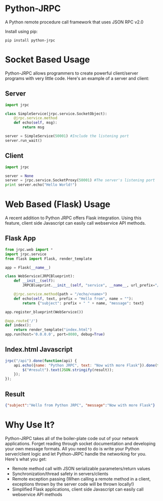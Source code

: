 Python-JRPC
===========

A Python remote procedure call framework that uses JSON RPC v2.0

Install using pip:

```
pip install python-jrpc
```

# Socket Based Usage

Python-JRPC allows programmers to create powerful client/server programs with very little code.
Here's an example of a server and client:

## Server

```python
import jrpc

class SimpleService(jrpc.service.SocketObject):
    @jrpc.service.method
    def echo(self, msg):
        return msg

server = SimpleService(50001) #Include the listening port
server.run_wait()
```

## Client

```python
import jrpc

server = None
server = jrpc.service.SocketProxy(50001) #The server's listening port
print server.echo("Hello World!")
```

# Web Based (Flask) Usage

A recent addition to Python JRPC offers Flask integration.
Using this feature, client side Javascript can easily call webservice API methods.

## Flask App
```python
from jrpc.web import *
import jrpc.service
from flask import Flask, render_template

app = Flask(__name__)

class WebService(JRPCBlueprint):
    def __init__(self):
        JRPCBlueprint.__init__(self, "service", __name__, url_prefix="/api")

    @jrpc.service.method(path = "/echo/<name>")
    def echo(self, text, prefix = "Hello from", name = ""):
        return {"subject": prefix + " " + name, "message": text}

app.register_blueprint(WebService())

@app.route('/')
def index():
    return render_template("index.html")
app.run(host='0.0.0.0', port=8080, debug=True)
```

## Index.html Javascript

```javascript
jrpc("/api").done(function(api) {
    api.echo({name: "Python JRPC", text: "Now with more Flask"}).done(function(result) {
        $("#result").text(JSON.stringify(result));
    });
});
```

## Result
```json
{"subject":"Hello from Python JRPC", "message":"Now with more Flask"}
```

# Why Use It?

Python-JRPC takes all of the boiler-plate code out of your network applications.
Forget reading through socket documentation and developing your own message formats.
All you need to do is write your Python server/client logic and let Python-JRPC handle the networking for you.
Here's what you get:

- Remote method call with JSON serializable parameters/return values
- Synchronization/thread safety in servers/clients
- Remote exception passing (When calling a remote method in a client, exceptions thrown by the server code will be thrown locally!)
- Simplified Flask applications, client side Javascript can easily call webservice API methods
